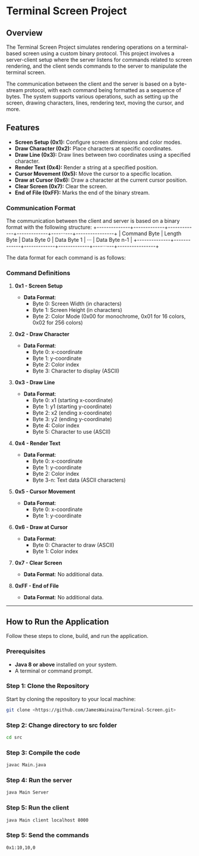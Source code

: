 # Terminal Screen Project

## Overview

The Terminal Screen Project simulates rendering operations on a terminal-based screen using a custom binary protocol. This project involves a server-client setup where the server listens for commands related to screen rendering, and the client sends commands to the server to manipulate the terminal screen. 

The communication between the client and the server is based on a byte-stream protocol, with each command being formatted as a sequence of bytes. The system supports various operations, such as setting up the screen, drawing characters, lines, rendering text, moving the cursor, and more.

## Features
- **Screen Setup (0x1):** Configure screen dimensions and color modes.
- **Draw Character (0x2):** Place characters at specific coordinates.
- **Draw Line (0x3):** Draw lines between two coordinates using a specified character.
- **Render Text (0x4):** Render a string at a specified position.
- **Cursor Movement (0x5):** Move the cursor to a specific location.
- **Draw at Cursor (0x6):** Draw a character at the current cursor position.
- **Clear Screen (0x7):** Clear the screen.
- **End of File (0xFF):** Marks the end of the binary stream.

### Communication Format

The communication between the client and server is based on a binary format with the following structure:
+--------------+-------------+-------------+-------------+----···---+----------------+ | Command Byte | Length Byte | Data Byte 0 | Data Byte 1 | ··· | Data Byte n-1 | +--------------+-------------+-------------+-------------+----···---+----------------+


The data format for each command is as follows:

### Command Definitions

1. **0x1 - Screen Setup**
    - **Data Format**:
        - Byte 0: Screen Width (in characters)
        - Byte 1: Screen Height (in characters)
        - Byte 2: Color Mode (0x00 for monochrome, 0x01 for 16 colors, 0x02 for 256 colors)

2. **0x2 - Draw Character**
    - **Data Format**:
        - Byte 0: x-coordinate
        - Byte 1: y-coordinate
        - Byte 2: Color index
        - Byte 3: Character to display (ASCII)

3. **0x3 - Draw Line**
    - **Data Format**:
        - Byte 0: x1 (starting x-coordinate)
        - Byte 1: y1 (starting y-coordinate)
        - Byte 2: x2 (ending x-coordinate)
        - Byte 3: y2 (ending y-coordinate)
        - Byte 4: Color index
        - Byte 5: Character to use (ASCII)

4. **0x4 - Render Text**
    - **Data Format**:
        - Byte 0: x-coordinate
        - Byte 1: y-coordinate
        - Byte 2: Color index
        - Byte 3-n: Text data (ASCII characters)

5. **0x5 - Cursor Movement**
    - **Data Format**:
        - Byte 0: x-coordinate
        - Byte 1: y-coordinate

6. **0x6 - Draw at Cursor**
    - **Data Format**:
        - Byte 0: Character to draw (ASCII)
        - Byte 1: Color index

7. **0x7 - Clear Screen**
    - **Data Format**: No additional data.

8. **0xFF - End of File**
    - **Data Format**: No additional data.

---

## How to Run the Application

Follow these steps to clone, build, and run the application.

### Prerequisites

- **Java 8 or above** installed on your system.
- A terminal or command prompt.

### Step 1: Clone the Repository

Start by cloning the repository to your local machine:

```bash
git clone <https://github.com/JamesWainaina/Terminal-Screen.git>
```

### Step 2: Change directory to src folder
```bash
cd src
```

### Step 3: Compile the code
```bash
javac Main.java
```

### Step 4: Run the server
```bash
java Main Server
```

### Step 5: Run the client
```bash
java Main client localhost 8000
```

### Step 5: Send the commands 
```bash
0x1:10,10,0
```


